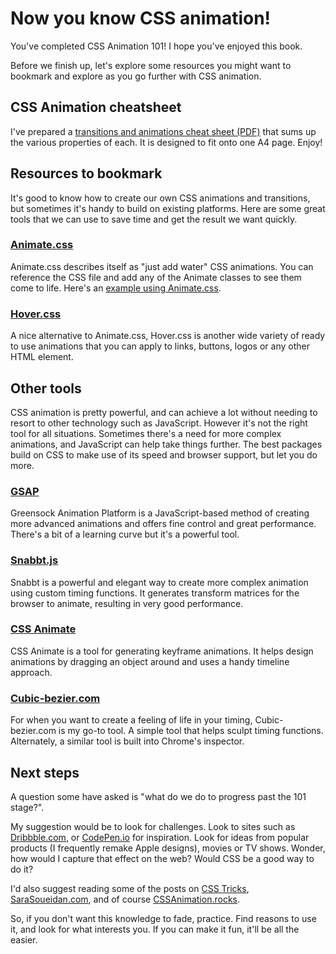 # Now you know CSS animation!

You've completed CSS Animation 101! I hope you've enjoyed this book.

Before we finish up, let's explore some resources you might want to bookmark and explore as you go further with CSS animation.

## CSS Animation cheatsheet

I've prepared a [transitions and animations cheat sheet (PDF)](https://cssanimation.rocks/cheatsheets/transitions_animations.pdf) that sums up the various properties of each. It is designed to fit onto one A4 page. Enjoy!

## Resources to bookmark

It's good to know how to create our own CSS animations and transitions, but sometimes it's handy to build on existing platforms. Here are some great tools that we can use to save time and get the result we want quickly.

### [Animate.css](http://daneden.github.io/animate.css/)

Animate.css describes itself as "just add water" CSS animations. You can reference the CSS file and add any of the Animate classes to see them come to life. Here's an [example using Animate.css](http://codepen.io/donovanh/pen/xbvOQK).

### [Hover.css](http://ianlunn.github.io/Hover/)

A nice alternative to Animate.css, Hover.css is another wide variety of ready to use animations that you can apply to links, buttons, logos or any other HTML element.

## Other tools

CSS animation is pretty powerful, and can achieve a lot without needing to resort to other technology such as JavaScript. However it's not the right tool for all situations. Sometimes there's a need for more complex animations, and JavaScript can help take things further. The best packages build on CSS to make use of its speed and browser support, but let you do more.

### [GSAP](http://greensock.com/gsap)

Greensock Animation Platform is a JavaScript-based method of creating more advanced animations and offers fine control and great performance. There's a bit of a learning curve but it's a powerful tool.

### [Snabbt.js](http://daniel-lundin.github.io/snabbt.js/)

Snabbt is a powerful and elegant way to create more complex animation using custom timing functions. It generates transform matrices for the browser to animate, resulting in very good performance.

### [CSS Animate](http://cssanimate.com/)

CSS Animate is a tool for generating keyframe animations. It helps design animations by dragging an object around and uses a handy timeline approach.

### [Cubic-bezier.com](http://cubic-bezier.com)

For when you want to create a feeling of life in your timing, Cubic-bezier.com is my go-to tool. A simple tool that helps sculpt timing functions. Alternately, a similar tool is built into Chrome's inspector.

## Next steps

A question some have asked is "what do we do to progress past the 101 stage?".

My suggestion would be to look for challenges. Look to sites such as [Dribbble.com](http://dribbble.com), or [CodePen.io](http://codepen.io) for inspiration. Look for ideas from popular products (I frequently remake Apple designs), movies or TV shows. Wonder, how would I capture that effect on the web? Would CSS be a good way to do it?

I'd also suggest reading some of the posts on [CSS Tricks](https://css-tricks.com/), [SaraSoueidan.com](http://sarasoueidan.com/articles/), and of course [CSSAnimation.rocks](https://cssanimation.rocks).

So, if you don't want this knowledge to fade, practice. Find reasons to use it, and look for what interests you. If you can make it fun, it'll be all the easier.